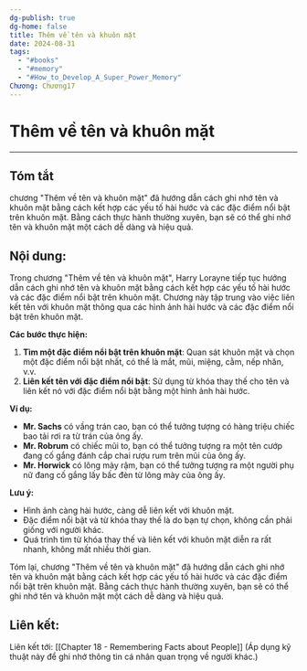 ```yaml
---
dg-publish: true
dg-home: false
title: Thêm về tên và khuôn mặt
date: 2024-08-31
tags:
  - "#books"
  - "#memory"
  - "#How_to_Develop_A_Super_Power_Memory"
Chương: Chương17
---
```

# Thêm về tên và khuôn mặt
---
## Tóm tắt
chương "Thêm về tên và khuôn mặt" đã hướng dẫn cách ghi nhớ tên và khuôn mặt bằng cách kết hợp các yếu tố hài hước và các đặc điểm nổi bật trên khuôn mặt. Bằng cách thực hành thường xuyên, bạn sẽ có thể ghi nhớ tên và khuôn mặt một cách dễ dàng và hiệu quả.

## Nội dung:
Trong chương "Thêm về tên và khuôn mặt", Harry Lorayne tiếp tục hướng dẫn cách ghi nhớ tên và khuôn mặt bằng cách kết hợp các yếu tố hài hước và các đặc điểm nổi bật trên khuôn mặt. Chương này tập trung vào việc liên kết tên với khuôn mặt thông qua các hình ảnh hài hước và các đặc điểm nổi bật trên khuôn mặt.

**Các bước thực hiện:**

1. **Tìm một đặc điểm nổi bật trên khuôn mặt**: Quan sát khuôn mặt và chọn một đặc điểm nổi bật nhất, có thể là mắt, mũi, miệng, cằm, nếp nhăn, v.v.
2. **Liên kết tên với đặc điểm nổi bật**: Sử dụng từ khóa thay thế cho tên và liên kết nó với đặc điểm nổi bật bằng một hình ảnh hài hước.

**Ví dụ:**

- **Mr. Sachs** có vầng trán cao, bạn có thể tưởng tượng có hàng triệu chiếc bao tải rơi ra từ trán của ông ấy.
- **Mr. Robrum** có chiếc mũi to, bạn có thể tưởng tượng ra một tên cướp đang cố gắng đánh cắp chai rượu rum trên mũi của ông ấy.
- **Mr. Horwick** có lông mày rậm, bạn có thể tưởng tượng ra một người phụ nữ đang cố gắng lấy bấc đèn từ lông mày của ông ấy.

**Lưu ý:**

- Hình ảnh càng hài hước, càng dễ liên kết với khuôn mặt.
- Đặc điểm nổi bật và từ khóa thay thế là do bạn tự chọn, không cần phải giống với người khác.
- Quá trình tìm từ khóa thay thế và liên kết với khuôn mặt diễn ra rất nhanh, không mất nhiều thời gian.

Tóm lại, chương "Thêm về tên và khuôn mặt" đã hướng dẫn cách ghi nhớ tên và khuôn mặt bằng cách kết hợp các yếu tố hài hước và các đặc điểm nổi bật trên khuôn mặt. Bằng cách thực hành thường xuyên, bạn sẽ có thể ghi nhớ tên và khuôn mặt một cách dễ dàng và hiệu quả.


## **Liên kết**:
Liên kết tới: [[Chapter 18 - Remembering Facts about People]] (Áp dụng kỹ thuật này để ghi nhớ thông tin cá nhân quan trọng về người khác.)